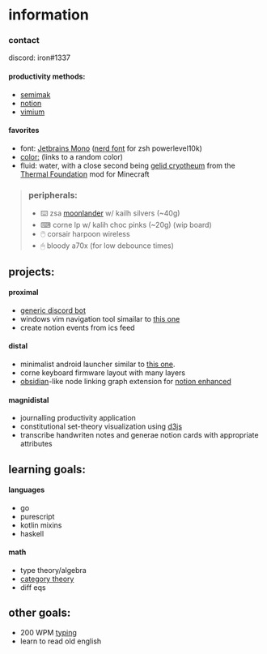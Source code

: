 # information

### contact

discord: iron#1337

#### productivity methods:

- [semimak](https://github.com/semilin/semimak)
- [notion](https://notion.so)
- [vimium](https://vimium.github.io/)

#### favorites

- font: [Jetbrains Mono](https://www.jetbrains.com/lp/mono/) ([nerd font](https://github.com/ryanoasis/nerd-fonts/releases/) for zsh powerlevel10k)
- [color:](http://randomcolour.com/) (links to a random color)
- fluid: water, with a close second being [gelid cryotheum](https://ftbwiki.org/Gelid_Cryotheum) from the [Thermal Foundation](https://ftbwiki.org/Thermal_Foundation) mod for Minecraft

> ### peripherals:
> - ⌨️ zsa [moonlander](https://configure.zsa.io/embed/moonlander/layouts/RWWdl/latest/0) w/ kailh silvers (~40g)
> - ⌨ corne lp w/ kalih choc pinks (~20g) (wip board)
> - 🖱️ corsair harpoon wireless
> - 🖱 bloody a70x (for low debounce times)

## projects:

#### proximal

- [generic discord bot](https://github.com/Irr0n/DreamgroveBot)
- windows vim navigation tool simailar to [this one](https://github.com/zsims/hunt-and-peck)
- create notion events from ics feed

#### distal

- minimalist android launcher similar to [this one](https://play.google.com/store/apps/details?id=com.indistractablelauncher.android&hl=en_US&gl=US).
- corne keyboard firmware layout with many layers
- [obsidian](https://obsidian.md/)-like node linking graph extension for [notion enhanced](https://notion-enhancer.github.io/)

#### magnidistal

- journalling productivity application
- constitutional set-theory visualization using [d3js](https://d3js.org/)
- transcribe handwriten notes and generae notion cards with appropriate attributes


## learning goals:

#### languages

- go
- purescript
- kotlin mixins
- haskell

#### math

- type theory/algebra
- [category theory](https://youtu.be/I8LbkfSSR58)
- diff eqs

## other goals:

- 200 WPM [typing](https://monkeytype.com/profile/Iron)
- learn to read old english
